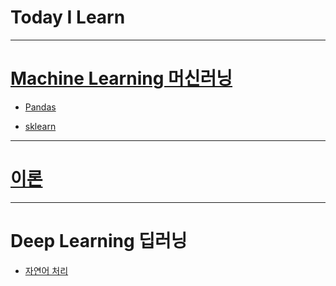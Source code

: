 Today I Learn
===============


---

# [Machine Learning 머신러닝](https://github.com/JAEHYUN6/Machine-Learning.git)

* [Pandas](https://github.com/JAEHYUNYUK/Machine-Learning/blob/main/Pandas/README.md#pandas)

* [sklearn](https://github.com/JAEHYUNYUK/Machine-Learning/tree/main/sklearn#sickit-learning)

---

# [이론](https://github.com/JAEHYUN6/ML-DL.git)

---

# Deep Learning 딥러닝

* [자연어 처리](https://github.com/JAEHYUNYUK/Deep-learning#자연어-처리)
